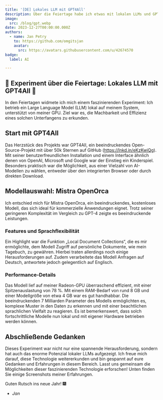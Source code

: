 ```yaml
---
title: '[DE] Lokales LLM mit GPT4All'
description: Über die Feiertage habe ich etwas mit lokalen LLMs und GPT4All herumgetestet um zu sehen was heute schon möglich ist in der welt der Künsltlichen Intelligenz.
image:
  src: /blog/gpt.webp
date: 2023-12-27T00:00:00.000Z
authors:
  - name: Jan Petry
    to: https://github.com/omgitsjan
    avatar:
      src: https://avatars.githubusercontent.com/u/42674570
badge:
  label: AI

---
```


## 🤖 Experiment über die Feiertage: Lokales LLM mit GPT4All 🤖

In den Feiertagen widmete ich mich einem faszinierenden Experiment: Ich betrieb ein Large Language Model (LLM) lokal auf meinem System, unterstützt von meiner GPU. Ziel war es, die Machbarkeit und Effizienz eines solchen Unterfangens zu erkunden.

## Start mit GPT4All

Das Herzstück des Projekts war GPT4All, ein beeindruckendes Open-Source-Projekt mit über 50k Sternen auf GitHub (<https://lnkd.in/eKzKwiQg>). Mit seiner benutzerfreundlichen Installation und einem Interface ähnlich denen von OpenAI, Microsoft und Google war der Einstieg ein Kinderspiel. Besonders praktisch war die Möglichkeit, aus einer Vielzahl von AI-Modellen zu wählen, entweder über den integrierten Browser oder durch direkten Download.

## Modellauswahl: Mistra OpenOrca

Ich entschied mich für Mistra OpenOrca, ein beeindruckendes, kostenloses Modell, das sich ideal für kommerzielle Anwendungen eignet. Trotz seiner geringeren Komplexität im Vergleich zu GPT-4 zeigte es beeindruckende Leistungen.

### Features und Sprachflexibilität

Ein Highlight war die Funktion „Local Document Collections“, die es mir ermöglichte, dem Modell Zugriff auf persönliche Dokumente, wie mein Tagebuch, zu gewähren. Hierbei traten allerdings noch einige Herausforderungen auf. Zudem verarbeitete das Modell Anfragen auf Deutsch, antwortete jedoch gelegentlich auf Englisch.

### Performance-Details

Das Modell lief auf meiner Radeon-GPU überraschend effizient, mit einer Spitzenauslastung von 78 %. Mit einem RAM-Bedarf von rund 8 GB und einer Modellgröße von etwa 4 GB war es gut handhabbar. Die beeindruckenden 7 Milliarden Parameter des Modells ermöglichten es, komplexe Muster in den Daten zu erkennen und mit einer beachtlichen sprachlichen Vielfalt zu reagieren. Es ist bemerkenswert, dass solch fortschrittliche Modelle nun lokal und mit eigener Hardware betrieben werden können.

## Abschließende Gedanken

Dieses Experiment war nicht nur eine spannende Herausforderung, sondern hat auch das enorme Potenzial lokaler LLMs aufgezeigt. Ich freue mich darauf, diese Technologie weitererkunden und bin gespannt auf eure Gedanken und Erfahrungen in diesem Bereich. Lasst uns gemeinsam die Möglichkeiten dieser faszinierenden Technologie erforschen! Unten finden Sie einige Screenshots meiner Erfahrungen.

Guten Rutsch ins neue Jahr! 🎆

- _Jan_
